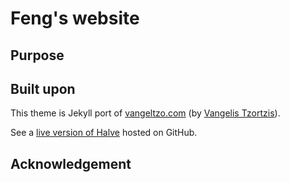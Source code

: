 # Feng's website
  
## Purpose




## Built upon  

This theme is Jekyll port of [vangeltzo.com](http://vangeltzo.com/) (by [Vangelis Tzortzis](https://github.com/srekoble)).

See a [live version of Halve](http://taylantatli.github.io/Halve) hosted on GitHub.

## Acknowledgement


